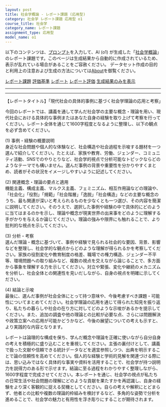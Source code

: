 ```yaml
---
layout: post
title: 社会学概論 - レポート課題 (応用型)
category: 社会学 レポート課題 応用型 o1
course_title: 社会学
category_name: レポート課題
assignment_type: 応用型
model_name: o1
---
```


以下のコンテンツは、[プロンプト](https://github.com/takedatoshiyuki/synthetic_assignments/tree/main/generated/社会学/o1/prompt_レポート課題-応用型.md)を入力して、AI (o1) が生成した「[社会学概論](/contents/社会学/)」のレポート課題です。このページは生成結果から自動的に作成されているため、表示が乱れている場合があることをご容赦ください。
データセット作成の目的と利用上の注意および生成の方法については[About](/About)を御覧ください。

[レポート課題](../レポート課題-応用型)
[評価基準](../評価基準-応用型)
[レポート](../レポート-応用型)
[レポート評価](../レポート評価-応用型)
[生成結果のみを表示](https://github.com/takedatoshiyuki/synthetic_assignments/tree/main/generated/社会学/o1/レポート課題-応用型.md)
  

***
***
  
【レポートタイトル】「現代社会の具体的事例に基づく社会学理論の応用と考察」

今回のレポートでは、講義を通して学んだ社会学の主要な概念・理論を用い、現代社会における具体的な事例またはあなた自身の経験を取り上げて考察を行ってください。レポート全体を通じて1600字程度となるように整理し、以下の観点を必ず含めてください。

(1) 事例・経験の概要説明  
身近な社会問題や個人的な体験など、社会構造や社会過程を示唆する題材を一つ選んで紹介してください。たとえば、家族や教育、労働、ジェンダー、コミュニティ活動、SNSでのやりとりなど、社会学的視点で分析可能なトピックならどのようなテーマでも構いません。選んだ事例の背景や重要性を分かりやすくまとめ、読者がその状況をイメージしやすいように記述してください。

(2) 関連概念・理論の要点と適用  
機能主義、構成主義、マルクス主義、フェミニズム、相互作用論などの理論や、「社会化」「役割」「規範」「社会階層」「逸脱」「社会構造」などの主要な概念のうち、最も関連が深いと考えられるものを少なくとも一つ選び、その内容を簡潔に説明してください。そのうえで、選択した事例や経験の中で具体的にどのように当てはまるのかを示し、理論や概念が現実世界の出来事をどのように理解する手がかりを与えるか論じてください。理論の強みや限界にも触れることで、より批判的な視点を示してください。

(3) 分析・考察  
選んだ理論・概念に基づいて、事例や経験で見られる社会的な要因、背景、影響などを整理し、社会学的な観点からどのような理解が得られるかを考察してください。家族の役割変化や教育制度の格差、職場での権力構造、ジェンダー不平等、環境問題への取り組みなど、複数の視点を交えながら論じることで、多方面から事象を理解する力を示してください。対立や緊張、変化や継続のメカニズムを分析し、社会全体との関連性を見いだしながら、自身の視点を明確に示してください。

(4) 結論と示唆  
最後に、選んだ事例が社会全体にとって持つ意味や、今後考慮すべき課題・可能性についてまとめてください。社会学理論の応用を通じて得られた知見を振り返り、私たちの暮らしや社会の在り方に対してどのような示唆があるかを提示してください。また、追加の調査や他の理論との比較が必要な点、さらには問題解決や政策立案への応用が可能かどうかなど、今後の展望についての考えも示すと、より実践的な内容となります。

レポートは論理的な構成を保ち、学んだ概念や理論を正確に使いながら自分自身の考えを積極的に盛り込むことを重視してください。主張の裏付けとして、講義で扱った文献や信頼できる統計データなどを適宜参照しつつ、出典を明示することで論の信頼性を高めてください。個人的な経験と学術的見解を関連づける際には、思い込みではなく具体的な事実や資料を活用することで、社会学が持つ説明力を説得力のある形で示せます。結論に至る過程をわかりやすく整理しながら、1600字程度で完成させてください。本レポートを通じ、社会学の視点が私たちの日常生活や社会問題の理解にどのような貢献を果たすかを再認識し、自身の経験をより深く客観的に捉える契機としてください。自らの考えや解釈にとどまらず、他者との比較や複数の理論的枠組みを検討するなど、多角的な姿勢で分析を進めることで、社会学の魅力と有用性を浮き彫りにすることが期待されます。
